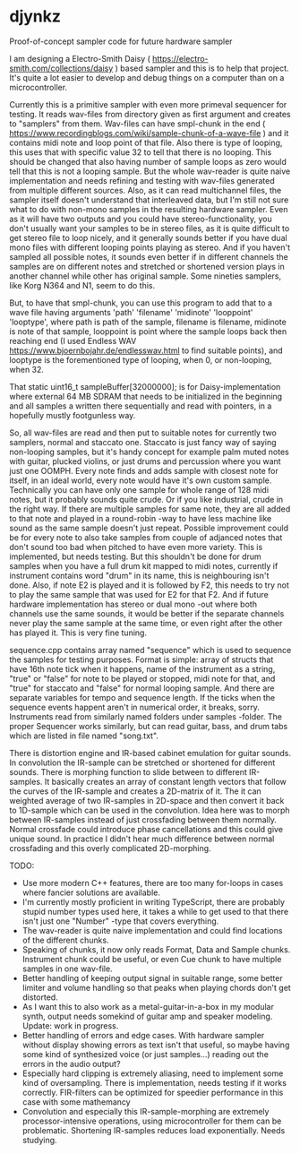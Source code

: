 # djynkz
Proof-of-concept sampler code for future hardware sampler

I am designing a Electro-Smith Daisy ( https://electro-smith.com/collections/daisy ) based sampler and this is to help that project. It's quite a lot easier to develop and debug things on a computer than on a microcontroller.

Currently this is a primitive sampler with even more primeval sequencer for testing. It reads wav-files from directory given as first argument and creates to "samplers" from them. Wav-files can have smpl-chunk in the end ( https://www.recordingblogs.com/wiki/sample-chunk-of-a-wave-file ) and it contains midi note and loop point of that file. Also there is type of looping, this uses that with specific value 32 to tell that there is no looping. This should be changed that also having number of sample loops as zero would tell that this is not a looping sample. But the whole wav-reader is quite naive implementation and needs refining and testing with wav-files generated from multiple different sources. Also, as it can read multichannel files, the sampler itself doesn't understand that interleaved data, but I'm still not sure what to do with non-mono samples in the resulting hardware sampler. Even as it will have two outputs and you could have stereo-functionality, you don't usually want your samples to be in stereo files, as it is quite difficult to get stereo file to loop nicely, and it generally sounds better if you have dual mono files with different looping points playing as stereo. And if you haven't sampled all possible notes, it sounds even better if in different channels the samples are on different notes and stretched or shortened version plays in another channel while other has original sample. Some nineties samplers, like Korg N364 and N1, seem to do this.

But, to have that smpl-chunk, you can use this program to add that to a wave file having arguments 'path' 'filename' 'midinote' 'looppoint' 'looptype', where path is path of the sample, filename is filename, midinote is note of that sample, looppoint is point where the sample loops back then reaching end (I used Endless WAV https://www.bjoernbojahr.de/endlesswav.html to find suitable points), and looptype is the forementioned type of looping, when 0, or non-looping, when 32.

That
static uint16_t sampleBuffer[32000000];
is for Daisy-implementation where external 64 MB SDRAM that needs to be initialized in the beginning and all samples a written there sequentially and read with pointers, in a hopefully mustly footgunless way.

So, all wav-files are read and then put to suitable notes for currently two samplers, normal and staccato one. Staccato is just fancy way of saying non-looping samples, but it's handy concept for example palm muted notes with guitar, plucked violins, or just drums and percussion where you want just one OOMPH. Every note finds and adds sample with closest note for itself, in an ideal world, every note would have it's own custom sample. Technically you can have only one sample for whole range of 128 midi notes, but it probably sounds quite crude. Or if you like industrial, crude in the right way. If there are multiple samples for same note, they are all added to that note and played in a round-robin -way to have less machine like sound as the same sample doesn't just repeat. Possible improvement could be for every note to also take samples from couple of adjanced notes that don't sound too bad when pitched to have even more variety. This is implemented, but needs testing. But this shouldn't be done for drum samples when you have a full drum kit mapped to midi notes, currently if instrument contains word "drum" in its name, this is neighbouring isn't done. Also, if note E2 is played and it is followed by F2, this needs to try not to play the same sample that was used for E2 for that F2. And if future hardware implementation has stereo or dual mono -out where both channels use the same sounds, it would be better if the separate channels never play the same sample at the same time, or even right after the other has played it. This is very fine tuning.

sequence.cpp contains array named "sequence" which is used to sequence the samples for testing purposes. Format is simple: array of structs that have 16th note tick when it happens, name of the instrument as a string, "true" or "false" for note to be played or stopped, midi note for that, and "true" for staccato and "false" for normal looping sample. And there are separate variables for tempo and sequence length. If the ticks when the sequence events happent aren't in numerical order, it breaks, sorry. Instruments read from similarly named folders under samples -folder. 
The proper Sequencer works similarly, but can read guitar, bass, and drum tabs which are listed in file named "song.txt".

There is distortion engine and IR-based cabinet emulation for guitar sounds. In convolution the IR-sample can be stretched or shortened for different sounds. There is morphing function to slide between to different IR-samples. It basically creates an array of constant length vectors that follow the curves of the IR-sample and creates a 2D-matrix of it. The it can weighted average of two IR-samples in 2D-space and then convert it back to 1D-sample which can be used in the convolution. Idea here was to morph between IR-samples instead of just crossfading between them normally. Normal crossfade could introduce phase cancellations and this could give unique sound. In practice I didn't hear much difference between normal crossfading and this overly complicated 2D-morphing.

TODO:
- Use more modern C++ features, there are too many for-loops in cases where fancier solutions are available.
- I'm currently mostly proficient in writing TypeScript, there are probably stupid number types used here, it takes a while to get used to that there isn't just one "Number" -type that covers everything.
- The wav-reader is quite naive implementation and could find locations of the different chunks.
- Speaking of chunks, it now only reads Format, Data and Sample chunks. Instrument chunk could be useful, or even Cue chunk to have multiple samples in one wav-file.
- Better handling of keeping output signal in suitable range, some better limiter and volume handling so that peaks when playing chords don't get distorted.
- As I want this to also work as a metal-guitar-in-a-box in my modular synth, output needs somekind of guitar amp and speaker modeling. Update: work in progress.
- Better handling of errors and edge cases. With hardware sampler without display showing errors as text isn't that useful, so maybe having some kind of synthesized voice (or just samples...) reading out the errors in the audio output?
- Especially hard clipping is extremely aliasing, need to implement some kind of oversampling. There is implementation, needs testing if it works correctly. FIR-filters can be optimized for speedier performance in this case with some mathemancy
- Convolution and especially this IR-sample-morphing are extremely processor-intensive operations, using microcontroller for them can be problematic. Shortening IR-samples reduces load exponentially. Needs studying.